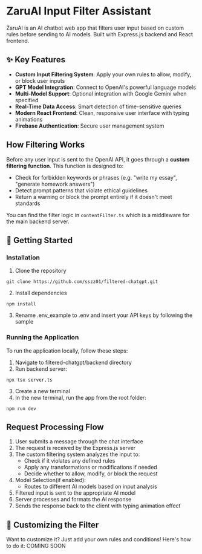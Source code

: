 # ZaruAI Input Filter Assistant

ZaruAI is an AI chatbot web app that filters user input based on custom rules before sending to AI models. Built with Express.js backend and React frontend.

✨ Key Features
--------------

- **Custom Input Filtering System**: Apply your own rules to allow, modify, or block user inputs
- **GPT Model Integration**: Connect to OpenAI's powerful language models
- **Multi-Model Support**: Optional integration with Google Gemini when specified
- **Real-Time Data Access**: Smart detection of time-sensitive queries
- **Modern React Frontend**: Clean, responsive user interface with typing animations
- **Firebase Authentication**: Secure user management system

How Filtering Works
-------------------

Before any user input is sent to the OpenAI API, it goes through a **custom filtering function**. This function is designed to:

- Check for forbidden keywords or phrases (e.g. "write my essay", "generate homework answers")
- Detect prompt patterns that violate ethical guidelines
- Return a warning or block the prompt entirely if it doesn't meet standards

You can find the filter logic in ``` contentFilter.ts ``` which is a middleware for the main backend server.


🚀 Getting Started
------------------

### Installation

1. Clone the repository

```
git clone https://github.com/sszz01/filtered-chatgpt.git
```

2. Install dependencies

```
npm install
```

3. Rename .env_example to .env and insert your API keys by following the sample

### Running the Application

To run the application locally, follow these steps:

1. Navigate to filtered-chatgpt/backend directory
2. Run backend server:

```
npx tsx server.ts
```

3. Create a new terminal
4. In the new terminal, run the app from the root folder:

```
npm run dev
```

Request Processing Flow
-----------------------

1. User submits a message through the chat interface
2. The request is received by the Express.js server
3. The custom filtering system analyzes the input to:
    -   Check if it violates any defined rules
    -   Apply any transformations or modifications if needed
    -   Decide whether to allow, modify, or block the request
4. Model Selection(if enabled):
    -   Routes to different AI models based on input analysis
5. Filtered input is sent to the appropriate AI model
6. Server processes and formats the AI response
7. Sends the response back to the client with typing animation effect

🔧 Customizing the Filter
-------------------------
Want to customize it? Just add your own rules and conditions!
Here's how to do it:
COMING SOON



